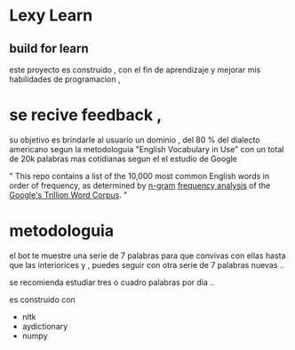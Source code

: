 # Lexy Learn 

## build for learn 

este proyecto es construido , con el fin de  aprendizaje y mejorar  mis habilidades de programacion ,
# se recive feedback , 


su  objetivo  es brindarle al usuario  un dominio , del 80 %  del dialecto  americano 
segun la metodologuia "English Vocabulary in Use"  con un total de 20k palabras mas cotidianas segun el el estudio de Google 

"
This repo contains a list of the 10,000 most common English words in order of frequency, as determined by [n-gram](https://en.wikipedia.org/wiki/N-gram) [frequency analysis](https://en.wikipedia.org/wiki/Frequency_analysis) of the [Google's Trillion Word Corpus](https://books.google.com/ngrams/info).
"


# metodologuia 

el bot  te muestre una serie de 7 palabras para que convivas con ellas hasta  que las interiorices
y , puedes seguir con otra serie de 7 palabras nuevas .. 

se recomienda estudiar tres o cuadro palabras por dia .. 



 es construido con 
- nltk 
- aydictionary  
- numpy 

